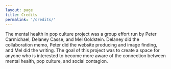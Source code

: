 ```yaml
---
layout: page
title: Credits
permalink: '/credits/'
---
```

The mental health in pop culture project was a group effort run by Peter Carmichael, Delaney Casse, and Mel Goldstein. Delaney did the collaboration memo, Peter did the website producing and image finding, and Mel did the writing. The goal of this project was to create a space for anyone who is interested to become more aware of the connection between mental health, pop culture, and social contagion.
